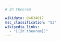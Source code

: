 ```yaml
---
# 2π theorem

wikidata: Q4634017
msc_classification: "53"
wikipedia_links:
  - "[[2π theorem]]"
---
```


